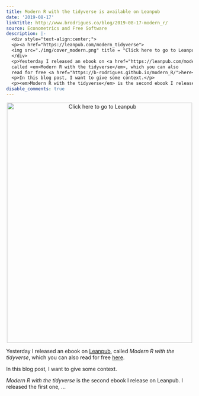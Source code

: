 ```yaml
---
title: Modern R with the tidyverse is available on Leanpub
date: '2019-08-17'
linkTitle: http://www.brodrigues.co/blog/2019-08-17-modern_r/
source: Econometrics and Free Software
description: |-
  <div style="text-align:center;">
  <p><a href="https://leanpub.com/modern_tidyverse">
  <img src="./img/cover_modern.png" title = "Click here to go to Leanpub" width="500" height="647"></a></p>
  </div>
  <p>Yesterday I released an ebook on <a href="https://leanpub.com/modern_tidyverse">Leanpub</a>,
  called <em>Modern R with the tidyverse</em>, which you can also
  read for free <a href="https://b-rodrigues.github.io/modern_R/">here</a>.</p>
  <p>In this blog post, I want to give some context.</p>
  <p><em>Modern R with the tidyverse</em> is the second ebook I release on Leanpub. I released the first one, ...
disable_comments: true
---
```

<div style="text-align:center;">
<p><a href="https://leanpub.com/modern_tidyverse">
<img src="./img/cover_modern.png" title = "Click here to go to Leanpub" width="500" height="647"></a></p>
</div>
<p>Yesterday I released an ebook on <a href="https://leanpub.com/modern_tidyverse">Leanpub</a>,
called <em>Modern R with the tidyverse</em>, which you can also
read for free <a href="https://b-rodrigues.github.io/modern_R/">here</a>.</p>
<p>In this blog post, I want to give some context.</p>
<p><em>Modern R with the tidyverse</em> is the second ebook I release on Leanpub. I released the first one, ...